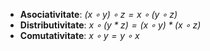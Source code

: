 - **Asociativitate**: *$(x \circ y) \circ z = x \circ (y \circ z)$*
- **Distributivitate**: *$x \circ (y * z) = (x \circ y) * (x \circ z)$*
- **Comutativitate**: *$x \circ y = y \circ x$*
